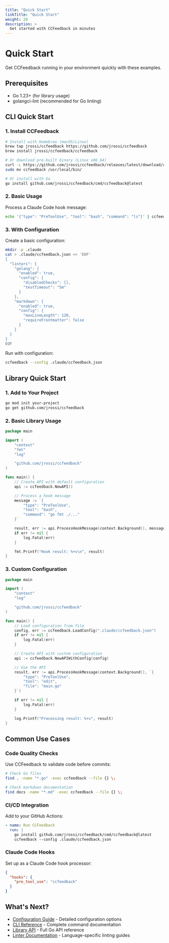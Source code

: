 ```yaml
---
title: "Quick Start"
linkTitle: "Quick Start"
weight: 20
description: >
  Get started with CCFeedback in minutes
---
```


# Quick Start

Get CCFeedback running in your environment quickly with these examples.

## Prerequisites

- Go 1.23+ (for library usage)
- golangci-lint (recommended for Go linting)

## CLI Quick Start

### 1. Install CCFeedback

```bash
# Install with Homebrew (macOS/Linux)
brew tap jrossi/ccfeedback https://github.com/jrossi/ccfeedback
brew install jrossi/ccfeedback/ccfeedback

# Or download pre-built binary (Linux x86_64)
curl -L https://github.com/jrossi/ccfeedback/releases/latest/download/ccfeedback_Linux_x86_64.tar.gz | tar xz
sudo mv ccfeedback /usr/local/bin/

# Or install with Go
go install github.com/jrossi/ccfeedback/cmd/ccfeedback@latest
```

### 2. Basic Usage

Process a Claude Code hook message:

```bash
echo '{"type": "PreToolUse", "tool": "bash", "command": "ls"}' | ccfeedback
```

### 3. With Configuration

Create a basic configuration:

```bash
mkdir -p .claude
cat > .claude/ccfeedback.json << 'EOF'
{
  "linters": {
    "golang": {
      "enabled": true,
      "config": {
        "disabledChecks": [],
        "testTimeout": "5m"
      }
    },
    "markdown": {
      "enabled": true,
      "config": {
        "maxLineLength": 120,
        "requireFrontmatter": false
      }
    }
  }
}
EOF
```

Run with configuration:

```bash
ccfeedback --config .claude/ccfeedback.json
```

## Library Quick Start

### 1. Add to Your Project

```bash
go mod init your-project
go get github.com/jrossi/ccfeedback
```

### 2. Basic Library Usage

```go
package main

import (
    "context"
    "fmt"
    "log"

    "github.com/jrossi/ccfeedback"
)

func main() {
    // Create API with default configuration
    api := ccfeedback.NewAPI()

    // Process a hook message
    message := `{
        "type": "PreToolUse",
        "tool": "bash",
        "command": "go fmt ./..."
    }`

    result, err := api.ProcessHookMessage(context.Background(), message)
    if err != nil {
        log.Fatal(err)
    }

    fmt.Printf("Hook result: %+v\n", result)
}
```

### 3. Custom Configuration

```go
package main

import (
    "context"
    "log"

    "github.com/jrossi/ccfeedback"
)

func main() {
    // Load configuration from file
    config, err := ccfeedback.LoadConfig(".claude/ccfeedback.json")
    if err != nil {
        log.Fatal(err)
    }

    // Create API with custom configuration
    api := ccfeedback.NewAPIWithConfig(config)

    // Use the API
    result, err := api.ProcessHookMessage(context.Background(), `{
        "type": "PreToolUse",
        "tool": "edit",
        "file": "main.go"
    }`)

    if err != nil {
        log.Fatal(err)
    }

    log.Printf("Processing result: %+v", result)
}
```

## Common Use Cases

### Code Quality Checks

Use CCFeedback to validate code before commits:

```bash
# Check Go files
find . -name "*.go" -exec ccfeedback --file {} \;

# Check markdown documentation
find docs -name "*.md" -exec ccfeedback --file {} \;
```

### CI/CD Integration

Add to your GitHub Actions:

```yaml
- name: Run CCFeedback
  run: |
    go install github.com/jrossi/ccfeedback/cmd/ccfeedback@latest
    ccfeedback --config .claude/ccfeedback.json
```

### Claude Code Hooks

Set up as a Claude Code hook processor:

```json
{
  "hooks": {
    "pre_tool_use": "ccfeedback"
  }
}
```

## What's Next?

- [Configuration Guide](../configuration/) - Detailed configuration options
- [CLI Reference](../cli-reference/) - Complete command documentation
- [Library API](../library/) - Full Go API reference
- [Linter Documentation](../linters/) - Language-specific linting guides